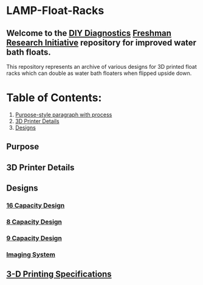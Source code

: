 # LAMP-Float-Racks

## Welcome to the  [DIY Diagnostics](https://diystream.cns.utexas.edu/ "DIY Diagnostics")  [Freshman Research Initiative](https://cns.utexas.edu/fri "Freshman Research Initiative") repository for improved water bath floats.

This repository represents an archive of various designs for 3D printed float racks which can double as water bath floaters when flipped upside down.

# Table of Contents:
1. [Purpose-style paragraph with process](#Purpose)
2. [3D Printer Details](#3D-Printer-Details)
3. [Designs](#Designs)

## Purpose

## 3D Printer Details

## Designs
### [16 Capacity Design](https://github.com/diydiagnostics/LAMP-Float-Racks/tree/master/16%20Capacity%20Designs)


### [8 Capacity Design](https://github.com/diydiagnostics/LAMP-Float-Racks/tree/master/8%20Capacity%20Designs)


### [9 Capacity Design](https://github.com/diydiagnostics/LAMP-Float-Racks/tree/master/9%20Capacity%20Designs)


### [Imaging System](https://github.com/diydiagnostics/LAMP-Float-Racks/tree/master/Imaging%20System%20Designs)


## [3-D Printing Specifications](https://github.com/diydiagnostics/LAMP-Float-Racks/tree/master/Miscellaneous%20Designs)

